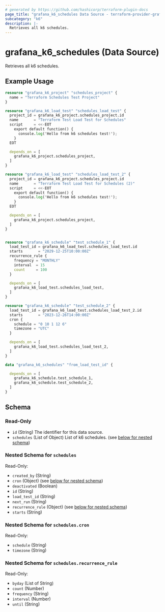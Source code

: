 ```yaml
---
# generated by https://github.com/hashicorp/terraform-plugin-docs
page_title: "grafana_k6_schedules Data Source - terraform-provider-grafana"
subcategory: "k6"
description: |-
  Retrieves all k6 schedules.
---
```


# grafana_k6_schedules (Data Source)

Retrieves all k6 schedules.

## Example Usage

```terraform
resource "grafana_k6_project" "schedules_project" {
  name = "Terraform Schedules Test Project"
}

resource "grafana_k6_load_test" "schedules_load_test" {
  project_id = grafana_k6_project.schedules_project.id
  name       = "Terraform Test Load Test for Schedules"
  script     = <<-EOT
    export default function() {
      console.log('Hello from k6 schedules test!');
    }
  EOT

  depends_on = [
    grafana_k6_project.schedules_project,
  ]
}

resource "grafana_k6_load_test" "schedules_load_test_2" {
  project_id = grafana_k6_project.schedules_project.id
  name       = "Terraform Test Load Test for Schedules (2)"
  script     = <<-EOT
    export default function() {
      console.log('Hello from k6 schedules test!');
    }
  EOT

  depends_on = [
    grafana_k6_project.schedules_project,
  ]
}


resource "grafana_k6_schedule" "test_schedule_1" {
  load_test_id = grafana_k6_load_test.schedules_load_test.id
  starts       = "2029-12-25T10:00:00Z"
  recurrence_rule {
    frequency = "MONTHLY"
    interval  = 15
    count     = 100
  }

  depends_on = [
    grafana_k6_load_test.schedules_load_test,
  ]
}

resource "grafana_k6_schedule" "test_schedule_2" {
  load_test_id = grafana_k6_load_test.schedules_load_test_2.id
  starts       = "2023-12-26T14:00:00Z"
  cron {
    schedule = "0 10 1 12 6"
    timezone = "UTC"
  }

  depends_on = [
    grafana_k6_load_test.schedules_load_test_2,
  ]
}

data "grafana_k6_schedules" "from_load_test_id" {

  depends_on = [
    grafana_k6_schedule.test_schedule_1,
    grafana_k6_schedule.test_schedule_2,
  ]
}
```

<!-- schema generated by tfplugindocs -->
## Schema

### Read-Only

- `id` (String) The identifier for this data source.
- `schedules` (List of Object) List of k6 schedules. (see [below for nested schema](#nestedatt--schedules))

<a id="nestedatt--schedules"></a>
### Nested Schema for `schedules`

Read-Only:

- `created_by` (String)
- `cron` (Object) (see [below for nested schema](#nestedobjatt--schedules--cron))
- `deactivated` (Boolean)
- `id` (String)
- `load_test_id` (String)
- `next_run` (String)
- `recurrence_rule` (Object) (see [below for nested schema](#nestedobjatt--schedules--recurrence_rule))
- `starts` (String)

<a id="nestedobjatt--schedules--cron"></a>
### Nested Schema for `schedules.cron`

Read-Only:

- `schedule` (String)
- `timezone` (String)


<a id="nestedobjatt--schedules--recurrence_rule"></a>
### Nested Schema for `schedules.recurrence_rule`

Read-Only:

- `byday` (List of String)
- `count` (Number)
- `frequency` (String)
- `interval` (Number)
- `until` (String)
